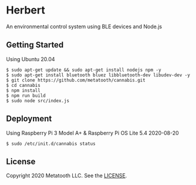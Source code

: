 # Herbert

An environmental control system using BLE devices and Node.js

## Getting Started

Using Ubuntu 20.04

```
$ sudo apt-get update && sudo apt-get install nodejs npm -y
$ sudo apt-get install bluetooth bluez libbluetooth-dev libudev-dev -y
$ git clone https://github.com/metatooth/cannabis.git
$ cd cannabis
$ npm install
$ npm run build
$ sudo node src/index.js
```

## Deployment

Using Raspberry Pi 3 Model A+ & Raspberry Pi OS Lite 5.4 2020-08-20

```
$ sudo /etc/init.d/cannabis status
```

## License

Copyright 2020 Metatooth LLC. See the [LICENSE](LICENSE).
